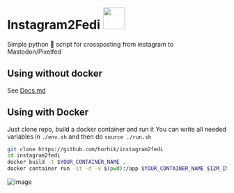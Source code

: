 # Instagram2Fedi <span><img width="50px" src="https://upload.wikimedia.org/wikipedia/commons/9/93/Fediverse_logo_proposal.svg"></span>

Simple python 🐍 script for crossposting from instagram to Mastodon/Pixelfed

## Using without docker
See [Docs.md](./Docs.md)

## Using with Docker

Just clone repo, build a docker container and run it
You can write all needed variables in `./env.sh` and then do `source ./run.sh`

``` bash
git clone https://github.com/horhik/instagram2fedi
cd instagram2fedi
docker build -t $YOUR_CONTAINER_NAME .
docker container run -it -d -v $(pwd):/app $YOUR_CONTAINER_NAME $I2M_INSTAGRAM_USER $I2M_INSTANCE $I2M_TOKEN
```


![image](https://user-images.githubusercontent.com/46262811/131577640-a3103ff2-af37-422d-96f1-60f1acdef939.png)



